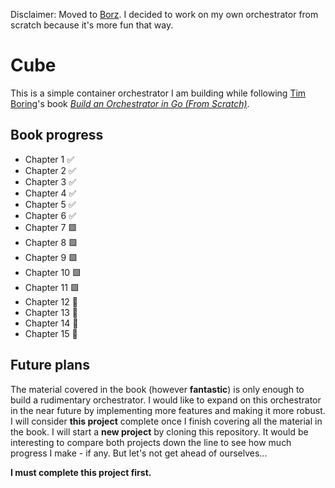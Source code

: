 Disclaimer: Moved to [Borz](https://github.com/dkartachov/borz). I decided to work on my own orchestrator from scratch because it's more fun that way.

# Cube
This is a simple container orchestrator I am building while following [Tim Boring](https://github.com/timboring)'s book [_Build an Orchestrator in Go (From Scratch)_](https://www.manning.com/books/build-an-orchestrator-in-go-from-scratch?new=true&experiment=B).

## Book progress
- Chapter 1 ✅
- Chapter 2 ✅
- Chapter 3 ✅
- Chapter 4 ✅
- Chapter 5 ✅
- Chapter 6 ✅
- Chapter 7 🟩
- Chapter 8 🟩
- Chapter 9 🟩
- Chapter 10 🟩
- Chapter 11 🟩
- Chapter 12 🚧
- Chapter 13 🚧
- Chapter 14 🚧
- Chapter 15 🚧

## Future plans
The material covered in the book (however **fantastic**) is only enough to build a rudimentary orchestrator. I would like to expand on this orchestrator in the near future by implementing more features and making it more robust. I will consider **this project** complete once I finish covering all the material in the book. I will start a **new project** by cloning this repository. It would be interesting to compare both projects down the line to see how much progress I make - if any. But let's not get ahead of ourselves... 

**I must complete this project first.**